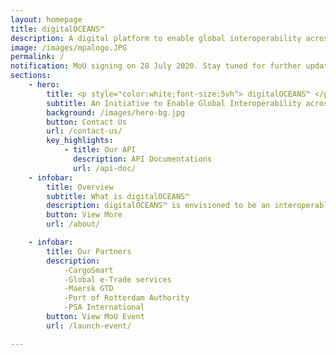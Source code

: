 ```yaml
---
layout: homepage
title: digitalOCEANS™
description: A digital platform to enable global interoperability across Maritime Systems 
image: /images/mpalogo.JPG
permalink: /
notification: MoU signing on 28 July 2020. Stay tuned for further updates on this page.
sections:
    - hero:
        title: <p style="color:white;font-size:5vh"> digitalOCEANS™ </p>
        subtitle: An Initiative to Enable Global Interoperability across Maritime Systems 
        background: /images/hero-bg.jpg
        button: Contact Us
        url: /contact-us/
        key_highlights:
            - title: Our API
              description: API Documentations
              url: /api-doc/
    - infobar:
        title: Overview
        subtitle: What is digitalOCEANS™
        description: digitalOCEANS™ is envisioned to be an interoperable super-platform and information hub that facilitates cross-border data exchange and automated services across supply chain players, clearance authorities and other national single windows.
        button: View More
        url: /about/

    - infobar:
        title: Our Partners
        description: 
            -CargoSmart
            -Global e-Trade services
            -Maersk GTD
            -Port of Rotterdam Authority
            -PSA International
        button: View MoU Event
        url: /launch-event/

---
```

